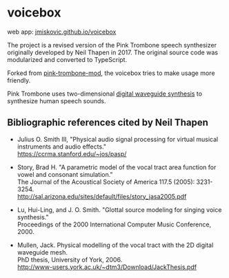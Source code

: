 # voicebox

web app: [jmiskovic.github.io/voicebox](https://jmiskovic.github.io/voicebox)

The project is a revised version of the Pink Trombone speech
synthesizer originally developed by Neil Thapen in 2017.
The original source code was modularized and converted to TypeScript.

Forked from [pink-trombone-mod](https://github.com/chdh/pink-trombone-mod), the voicebox tries to
make usage more friendly.

Pink Trombone uses two-dimensional
[digital waveguide synthesis](https://en.wikipedia.org/wiki/Digital_waveguide_synthesis)
to synthesize human speech sounds.


## Bibliographic references cited by Neil Thapen

- Julius O. Smith III, "Physical audio signal processing for virtual musical instruments and audio effects."<br>
  https://ccrma.stanford.edu/~jos/pasp/

- Story, Brad H. "A parametric model of the vocal tract area function for vowel and consonant simulation."<br>
  The Journal of the Acoustical Society of America 117.5 (2005): 3231-3254.<br>
  http://sal.arizona.edu/sites/default/files/story_jasa2005.pdf

- Lu, Hui-Ling, and J. O. Smith. "Glottal source modeling for singing voice synthesis."<br>
  Proceedings of the 2000 International Computer Music Conference, 2000.

- Mullen, Jack. Physical modelling of the vocal tract with the 2D digital waveguide mesh.<br>
  PhD thesis, University of York, 2006.<br>
  http://www-users.york.ac.uk/~dtm3/Download/JackThesis.pdf
